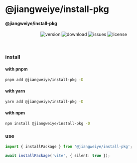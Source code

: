 # @jiangweiye/install-pkg

#### @jiangweiye/install-pkg

<p align="center">
  <img src="https://img.shields.io/npm/v/@jiangweiye/install-pkg" alt='version'>
  <img src="https://img.shields.io/npm/dw/@jiangweiye/install-pkg" alt='download'>
  <img src="https://img.shields.io/github/issues/jwyGithub/install-pkg" alt='issues'>
  <img src="https://img.shields.io/github/license/jwyGithub/install-pkg" alt='license'>
</p>
<br />

### install

#### with pnpm

```sh
pnpm add @jiangweiye/install-pkg -D
```

#### with yarn

```sh
yarn add @jiangweiye/install-pkg -D
```

#### with npm

```sh
npm install @jiangweiye/install-pkg -D
```

### use

```ts
import { installPackage } from '@jiangweiye/install-pkg';

await installPackage('vite', { silent: true });
```
